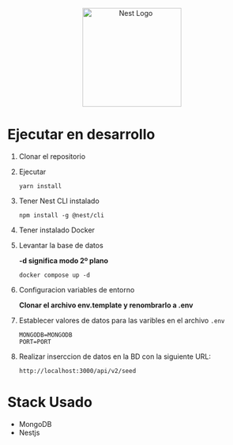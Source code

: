 <p align="center">
  <a href="http://nestjs.com/" target="blank"><img src="https://nestjs.com/img/logo-small.svg" width="200" alt="Nest Logo" /></a>
</p>

# Ejecutar en desarrollo

1. Clonar el repositorio
2. Ejecutar
   ```
   yarn install
   ```
3. Tener Nest CLI instalado
   ```
   npm install -g @nest/cli
   ```
4. Tener instalado Docker

5. Levantar la base de datos

   **-d significa modo 2º plano**
   ```
   docker compose up -d
   ```
6. Configuracion variables de entorno

   **Clonar el archivo env.template y renombrarlo a .env**

7. Establecer valores de datos para las varibles en el archivo `.env`

   ```
   MONGODB=MONGODB
   PORT=PORT
   ```

8. Realizar inserccion de datos en la BD con la siguiente URL:
   ```
   http://localhost:3000/api/v2/seed
   ```

# Stack Usado

- MongoDB
- Nestjs
